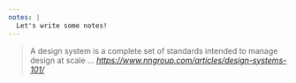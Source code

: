 ```yaml
---
notes: |
  Let's write some notes!
---
```


> A design system is a complete set of standards intended to manage design at scale ... <cite>https://www.nngroup.com/articles/design-systems-101/</cite>
